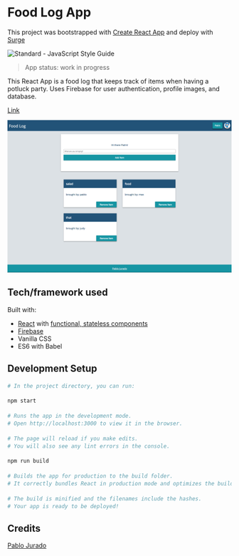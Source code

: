 
# Food Log App

This project was bootstrapped with [Create React App](https://github.com/facebookincubator/create-react-app)
and deploy with [Surge](http://surge.sh/)

<img src="https://img.shields.io/badge/code_style-standard-brightgreen.svg" alt="Standard - JavaScript Style Guide">

> App status: work in progress

This React App is a food log that keeps track of items when having a potluck party.
Uses Firebase for user authentication, profile images, and database.

[Link](http://food-log.surge.sh/)

<img src="ScreenShot.png" alt="React App Screenshot">


## Tech/framework used

Built with:
* [React] with [functional, stateless components]
* [Firebase]
* Vanilla CSS
* ES6 with Babel


## Development Setup

```sh
# In the project directory, you can run:

npm start

# Runs the app in the development mode.
# Open http://localhost:3000 to view it in the browser.

# The page will reload if you make edits.
# You will also see any lint errors in the console.

npm run build

# Builds the app for production to the build folder.
# It correctly bundles React in production mode and optimizes the build for the best performance.

# The build is minified and the filenames include the hashes.
# Your app is ready to be deployed!
```

## Credits

[Pablo Jurado](http://www.pablojurado.com)


[Paint]:https://en.wikipedia.org/wiki/Microsoft_Paint
[persistent data structure]:https://en.wikipedia.org/wiki/Persistent_data_structure
[React]:https://facebook.github.io/react/
[functional, stateless components]:https://facebook.github.io/react/docs/components-and-props.html#props-are-read-only
[Firebase]:https://firebase.google.com/
